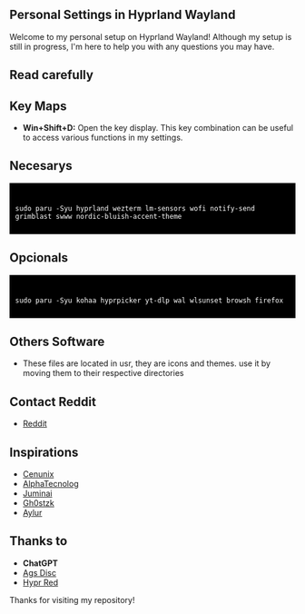 ## Personal Settings in Hyprland Wayland

Welcome to my personal setup on Hyprland Wayland! Although my setup is still in progress, I'm here to help you with any questions you may have.

## Read carefully

## Key Maps

- **Win+Shift+D:** Open the key display. This key combination can be useful to access various functions in my settings.

## Necesarys
<div style="background-color: black; color: white; padding: 10px;">
<pre><code>
sudo paru -Syu hyprland wezterm lm-sensors wofi notify-send grimblast swww nordic-bluish-accent-theme
</code></pre>
</div>

## Opcionals
<div style="background-color: black; color: white; padding: 10px;">
<pre><code>
sudo paru -Syu kohaa hyprpicker yt-dlp wal wlsunset browsh firefox
</code></pre>
</div>

## Others Software

- These files are located in usr, they are icons and themes. use it by moving them to their respective directories

## Contact Reddit

- [Reddit](https://www.reddit.com/user/ProfessionLower9249)

## Inspirations

- [Cenunix](https://github.com/cenunix)
- [AlphaTecnolog](https://github.com/AlphaTechnolog/dotfiles)
- [Juminai](https://github.com/juminai/dotfiles)
- [Gh0stzk](https://github.com/gh0stzk/dotfiles)
- [Aylur](https://github.com/Aylur/dotfiles)

## Thanks to

- **ChatGPT**
- [Ags Disc](https://discord.com/channels/1143610930542944377/1143612651759489054)
- [Hypr Red](https://www.reddit.com/r/hyprland/)

Thanks for visiting my repository!
